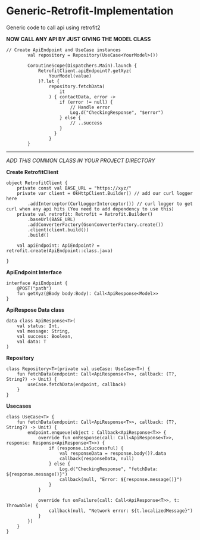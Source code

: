 # Generic-Retrofit-Implementation
Generic code to call api using retrofit2

<b>NOW CALL ANY API BY JUST GIVING THE MODEL CLASS</b>
```
// Create ApiEndpoint and UseCase instances
        val repository = Repository(UseCase<YourModel>())

        CoroutineScope(Dispatchers.Main).launch {
            RetrofitClient.apiEndpoint?.getXyz(
                YourModel(value)
            )?.let {
                repository.fetchData(
                    it
                ) { contactData, error ->
                    if (error != null) {
                        // Handle error
                        Log.d("CheckingResponse", "$error")
                    } else {
                        // ..success
                    }
                  }
                }
        }
```

---------------------------------------------------------------------------------

<i>ADD THIS COMMON CLASS IN YOUR PROJECT DIRECTORY</i>

<b> Create RetrofitClient </b>

```
object RetrofitClient {
    private const val BASE_URL = "https://xyz/"
    private var client = OkHttpClient.Builder() // add our curl logger here
        .addInterceptor(CurlLoggerInterceptor()) // curl logger to get curl when any api hits (You need to add dependency to use this)
    private val retrofit: Retrofit = Retrofit.Builder()
        .baseUrl(BASE_URL)
        .addConverterFactory(GsonConverterFactory.create())
        .client(client.build())
        .build()

    val apiEndpoint: ApiEndpoint? = retrofit.create(ApiEndpoint::class.java)

}
```

<b>ApiEndpoint Interface</b>

```
interface ApiEndpoint {
    @POST("path")
    fun getXyz(@Body body:Body): Call<ApiResponse<Model>>
}
```

<b>ApiRespose Data class</b>
```
data class ApiResponse<T>(
    val status: Int,
    val message: String,
    val success: Boolean,
    val data: T
)
```

<b>Repository </b>

```
class Repository<T>(private val useCase: UseCase<T>) {
    fun fetchData(endpoint: Call<ApiResponse<T>>, callback: (T?, String?) -> Unit) {
        useCase.fetchData(endpoint, callback)
    }
}
```

<b>Usecases </b>
```
class UseCase<T> {
    fun fetchData(endpoint: Call<ApiResponse<T>>, callback: (T?, String?) -> Unit) {
        endpoint.enqueue(object : Callback<ApiResponse<T>> {
            override fun onResponse(call: Call<ApiResponse<T>>, response: Response<ApiResponse<T>>) {
                if (response.isSuccessful) {
                    val responseData = response.body()?.data
                    callback(responseData, null)
                } else {
                    Log.d("CheckingResponse", "fetchData: ${response.message()}")
                    callback(null, "Error: ${response.message()}")
                }
            }

            override fun onFailure(call: Call<ApiResponse<T>>, t: Throwable) {
                callback(null, "Network error: ${t.localizedMessage}")
            }
        })
    }
}
```



